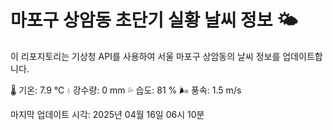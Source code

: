 
# 마포구 상암동 초단기 실황 날씨 정보 🌤️

이 리포지토리는 기상청 API를 사용하여 서울 마포구 상암동의 날씨 정보를 업데이트합니다. 

🌡️ 기온: 7.9 ℃
💧 강수량: 0 mm
💦 습도: 81 %
🌬️ 풍속: 1.5 m/s

마지막 업데이트 시각: 2025년 04월 16일 06시 10분    
